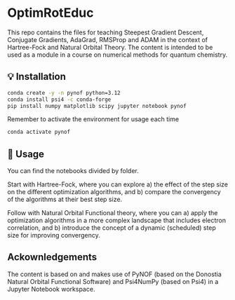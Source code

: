# OptimRotEduc

This repo contains the files for teaching Steepest Gradient Descent, Conjugate Gradients, AdaGrad, RMSProp and ADAM in the context of Hartree-Fock and Natural Orbital Theory. The content is intended to be used as a module in a course on numerical methods for quantum chemistry. 

## 💡 Installation

```bash
conda create -y -n pynof python=3.12
conda install psi4 -c conda-forge 
pip install numpy matplotlib scipy jupyter notebook pynof
```

Remember to activate the environment for usage each time
```bash
conda activate pynof
```

## 📝 Usage

You can find the notebooks divided by folder.

Start with Hartree-Fock, where you can explore a) the effect of the step size on the different optimization algorithms, and b) compare the convergency of the algorithms at their best step size.

Follow with Natural Orbital Functional theory, where you can a) apply the optimization algorithms in a more complex landscape that includes electron correlation, and b) introduce the concept of a dynamic (scheduled) step size for improving convergency.

## Ackownledgements

The content is based on and makes use of PyNOF (based on the Donostia Natural Orbital Functional Software) and Psi4NumPy (based on Psi4) in a Jupyter Notebook workspace.
